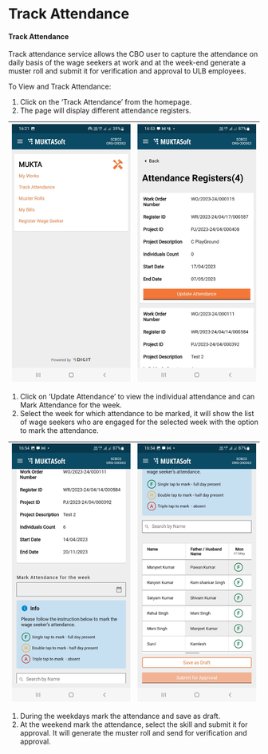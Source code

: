 # Track Attendance

#### Track Attendance <a href="#_var757wwyof6" id="_var757wwyof6"></a>

Track attendance service allows the CBO user to capture the attendance on daily basis of the wage seekers at work and at the week-end generate a muster roll and submit it for verification and approval to ULB employees.

To View and Track Attendance:

1. Click on the ‘Track Attendance’ from the homepage.
2. The page will display different attendance registers.

| <img src="../../../../.gitbook/assets/0 (3).jpeg" alt="" data-size="original"> | <img src="../../../../.gitbook/assets/1 (1).jpeg" alt="" data-size="original"> |
| ------------------------------------------------------------------------------ | ------------------------------------------------------------------------------ |

1. Click on ‘Update Attendance’ to view the individual attendance and can Mark Attendance for the week.
2. Select the week for which attendance to be marked, it will show the list of wage seekers who are engaged for the selected week with the option to mark the attendance.

| <img src="../../../../.gitbook/assets/2 (3).jpeg" alt="" data-size="original"> | <img src="../../../../.gitbook/assets/3 (1).jpeg" alt="" data-size="original"> |
| ------------------------------------------------------------------------------ | ------------------------------------------------------------------------------ |

1. During the weekdays mark the attendance and save as draft.
2. At the weekend mark the attendance, select the skill and submit it for approval. It will generate the muster roll and send for verification and approval.
